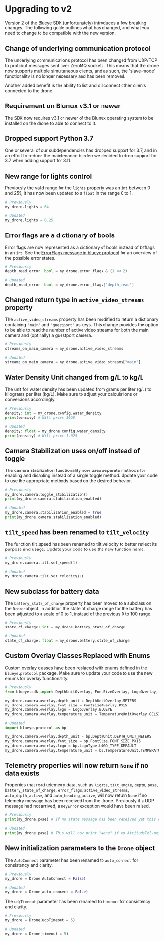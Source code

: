 # Upgrading to v2
Version 2 of the Blueye SDK (unfortunately) introduces a few breaking changes. The following guide outlines what has changed, and what you need to change to be compatible with the new version.

## Change of underlying communication protocol
The underlying communications protocol has been changed from UDP/TCP to protobuf messages sent over ZeroMQ sockets. This means that the drone now supports multiple simultaneous clients, and as such, the 'slave-mode' functionality is no longer necessary and has been removed.

Another added benefit is the ability to list and disconnect other clients connected to the drone.

## Requirement on Blunux v3.1 or newer
The SDK now requires v3.1 or newer of the Blunux operating system to be installed on the drone to able to connect to it.

## Dropped support Python 3.7
One or several of our subdependencies has dropped support for 3.7, and in an effort to reduce the maintenance burden we decided to drop support for 3.7 when adding support for 3.11.

## New range for lights control
Previously the valid range for the `lights` property was an `int` between 0 and 255, it has now been updated to a `float` in the range 0 to 1.

```python
# Previously
my_drone.lights = 64

# Updated
my_drone.lights = 0.25
```

## Error flags are a dictionary of bools
Error flags are now represented as a dictionary of bools instead of bitflags in an `int`. See the [ErrorFlags message in blueye.protocol](https://github.com/BluEye-Robotics/blueye.protocol/blob/bec6c11dfbe51457fd58646111d8e9ce9ba8a043/blueye/protocol/types/message_formats.py#L1511) for an overview of the possible error states.

```python
# Previously
depth_read_error: bool = my_drone.error_flags & (1 << 2)

# Updated
depth_read_error: bool = my_drone.error_flags["depth_read"]
```

## Changed return type in `active_video_streams` property
The `active_video_streams` property has been modified to return a dictionary containing `"main"` and `"guestport"` as keys. This change provides the option to be able to read the number of active video streams for both the main camera and (optinally) a guestport camera.
```python
# Previously
streams_on_main_camera = my_drone.active_video_streams

# Updated
streams_on_main_camera = my_drone.active_video_streams["main"]
```

## Water Density Unit changed from g/L to kg/L
The unit for water density has been updated from grams per liter (g/L) to kilograms per liter (kg/L). Make sure to adjust your calculations or conversions accordingly.

```python
# Previously
density: int = my_drone.config.water_density
print(density) # Will print 1025

# Updated
density: float = my_drone.config.water_density
print(density) # Will print 1.025
```

## Camera Stabilization uses on/off instead of toggle
The camera stabilization functionality now uses separate methods for enabling and disabling instead of a single toggle method. Update your code to use the appropriate methods based on the desired behavior.

```python
# Previously
my_drone.camera.toggle_stabilization()
print(my_drone.camera.stabilization_enabled)

# Updated
my_drone.camera.stabilization_enabled = True
print(my_drone.camera.stabilization_enabled)
```

## `tilt_speed` has been renamed to `tilt_velocity`
The function tilt_speed has been renamed to tilt_velocity to better reflect its purpose and usage. Update your code to use the new function name.
```python
# Previously
my_drone.camera.tilt.set_speed(1)

# Updated
my_drone.camera.tilt.set_velocity(1)
```

## New subclass for battery data
The `battery_state_of_charge` property has been moved to a subclass on the `Drone`-object. In addition the state of charge range for the battery has been adjusted to a scale of 0 to 1, instead of the previous 0 to 100 range.

```python
# Previously
state_of_charge: int = my_drone.battery_state_of_charge

# Updated
state_of_charge: float = my_drone.battery.state_of_charge
```

## Custom Overlay Classes Replaced with Enums
Custom overlay classes have been replaced with enums defined in the `blueye.protocol` package. Make sure to update your code to use the new enums for overlay functionality.

```python
# Previously
from blueye.sdk import DepthUnitOverlay, FontSizeOverlay, LogoOverlay, TemperatureUnitOverlay

my_drone.camera.overlay.depth_unit = DepthUnitOverlay.METERS
my_drone.camera.overlay.font_size = FontSizeOverlay.PX15
my_drone.camera.overlay.logo = LogoOverlay.BLUEYE
my_drone.camera.overlay.temperature_unit = TemperatureUnitOverlay.CELSIUS

# Updated
import blueye.protocol as bp

my_drone.camera.overlay.depth_unit = bp.DepthUnit.DEPTH_UNIT_METERS
my_drone.camera.overlay.font_size = bp.FontSize.FONT_SIZE_PX15
my_drone.camera.overlay.logo = bp.LogoType.LOGO_TYPE_DEFAULT
my_drone.camera.overlay.temperature_unit = bp.TemperatureUnit.TEMPERATURE_UNIT_CELSIUS
```

## Telemetry properties will now return `None` if no data exists
Properties that read telemetry data, such as `lights`, `tilt_angle`, `depth`, `pose`, `battery_state_of_charge`, `error_flags`, `active_video_streams`, `auto_depth_active`, and `auto_heading_active`, will now return `None` if no telemetry message has been received from the drone. Previously if a UDP message had not arrived, a `KeyError` exception would have been raised.

```python
# Previously
print(my_drone.pose) # If no state message has been received yet this could throw a KeyError

# Updated
print(my_drone.pose) # This will now print "None" if no AttitudeTel-message has been received.
```

## New initialization parameters to the `Drone` object
The `AutoConnect` parameter has been renamed to `auto_connect` for consistency and clarity.
```python
# Previously
my_drone = Drone(AutoConnect = False)

# Updated
my_drone = Drone(auto_connect = False)
```

The `udpTimeout` parameter has been renamed to `timeout` for consistency and clarity.
```python
# Previously
my_drone = Drone(udpTimeout = 5)

# Updated
my_drone = Drone(timeout = 5)
```
